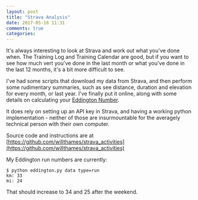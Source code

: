 ```yaml
---
layout: post
title: "Strava Analysis"
date: 2017-05-16 11:31
comments: true
categories: 
---
```

It's always interesting to look at Strava and work out what you've done when. The Training Log
and Training Calendar are good, but if you want to see how much vert you've done in the last month
or what you've done in the last 12 months, it's a bit more difficult to see.

I've had some scripts that download my data from Strava, and then perform some rudimentary summaries,
such as see distance, duration and elevation for every month, or last year. I've finally put it online,
along with some details on calculating your [Eddington Number](https://en.wikipedia.org/wiki/Arthur_Eddington#Eddington_number_for_cycling).

It does rely on setting up an API key in Strava, and having a working python implementation - neither
of those are insurmountable for the averagely technical person with their own computer.

Source code and instructions are at [https://github.com/willthames/strava_activities](https://github.com/willthames/strava_activities)

My Eddington run numbers are currently:

```
$ python eddington.py data type=run
km: 33
mi: 24
```

That should increase to 34 and 25 after the weekend.
